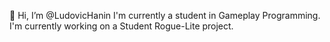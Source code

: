 👋 Hi, I’m @LudovicHanin
I'm currently a student in Gameplay Programming.
I'm currently working on a Student Rogue-Lite project.

<!---
LudovicHanin/LudovicHanin is a ✨ special ✨ repository because its `README.md` (this file) appears on your GitHub profile.
You can click the Preview link to take a look at your changes.
--->
